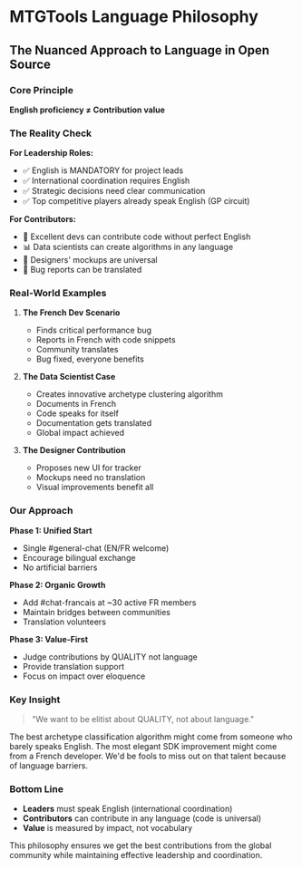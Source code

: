 # MTGTools Language Philosophy

## The Nuanced Approach to Language in Open Source

### Core Principle
**English proficiency ≠ Contribution value**

### The Reality Check

**For Leadership Roles:**
- ✅ English is MANDATORY for project leads
- ✅ International coordination requires English
- ✅ Strategic decisions need clear communication
- ✅ Top competitive players already speak English (GP circuit)

**For Contributors:**
- 🔧 Excellent devs can contribute code without perfect English
- 📊 Data scientists can create algorithms in any language
- 🎨 Designers' mockups are universal
- 🐛 Bug reports can be translated

### Real-World Examples

1. **The French Dev Scenario**
   - Finds critical performance bug
   - Reports in French with code snippets
   - Community translates
   - Bug fixed, everyone benefits

2. **The Data Scientist Case**
   - Creates innovative archetype clustering algorithm
   - Documents in French
   - Code speaks for itself
   - Documentation gets translated
   - Global impact achieved

3. **The Designer Contribution**
   - Proposes new UI for tracker
   - Mockups need no translation
   - Visual improvements benefit all

### Our Approach

**Phase 1: Unified Start**
- Single #general-chat (EN/FR welcome)
- Encourage bilingual exchange
- No artificial barriers

**Phase 2: Organic Growth**
- Add #chat-francais at ~30 active FR members
- Maintain bridges between communities
- Translation volunteers

**Phase 3: Value-First**
- Judge contributions by QUALITY not language
- Provide translation support
- Focus on impact over eloquence

### Key Insight

> "We want to be elitist about QUALITY, not about language."

The best archetype classification algorithm might come from someone who barely speaks English. The most elegant SDK improvement might come from a French developer. We'd be fools to miss out on that talent because of language barriers.

### Bottom Line

- **Leaders** must speak English (international coordination)
- **Contributors** can contribute in any language (code is universal)
- **Value** is measured by impact, not vocabulary

This philosophy ensures we get the best contributions from the global community while maintaining effective leadership and coordination.